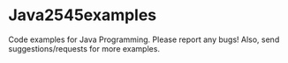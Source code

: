 # Java2545examples

Code examples for Java Programming. Please report any bugs! Also, send suggestions/requests for more examples.
